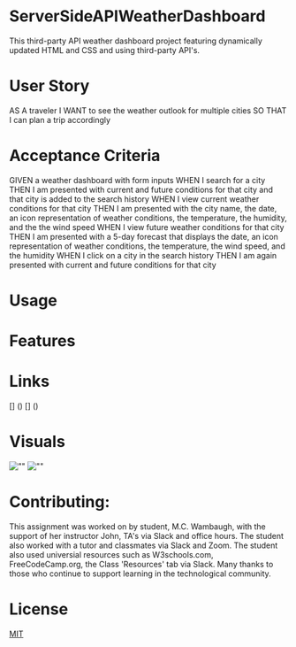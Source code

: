 # ServerSideAPIWeatherDashboard
This third-party API weather dashboard project featuring dynamically updated HTML and CSS and using third-party API's. 

# User Story 
AS A traveler
I WANT to see the weather outlook for multiple cities
SO THAT I can plan a trip accordingly

# Acceptance Criteria 
GIVEN a weather dashboard with form inputs
WHEN I search for a city
THEN I am presented with current and future conditions for that city and that city is added to the search history
WHEN I view current weather conditions for that city
THEN I am presented with the city name, the date, an icon representation of weather conditions, the temperature, the humidity, and the the wind speed
WHEN I view future weather conditions for that city
THEN I am presented with a 5-day forecast that displays the date, an icon representation of weather conditions, the temperature, the wind speed, and the humidity
WHEN I click on a city in the search history
THEN I am again presented with current and future conditions for that city

# Usage

# Features

# Links
[] () 
[] () 


# Visuals 
![""]()
![""]()

# Contributing:
This assignment was worked on by student, M.C. Wambaugh, with the support of her instructor John, TA's via Slack and office hours. The student also worked with a tutor and classmates via Slack and Zoom. The student also used universial resources such as  W3schools.com, FreeCodeCamp.org, the Class 'Resources' tab via Slack. Many thanks to those who continue to support learning in the technological community.

# License 
[MIT](https://choosealicense.com/licenses/mit/) 